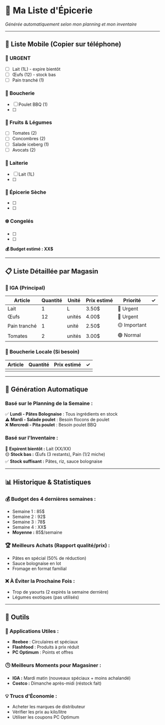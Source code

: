 # 🛒 Ma Liste d'Épicerie

*Générée automatiquement selon mon planning et mon inventaire*

---

## 📱 Liste Mobile (Copier sur téléphone)

### 🔴 URGENT
- [ ] Lait (1L) - expire bientôt
- [ ] Œufs (12) - stock bas
- [ ] Pain tranché (1)

### 🥩 Boucherie  
- [ ] Poulet BBQ (1)
- [ ] 

### 🥕 Fruits & Légumes
- [ ] Tomates (2)
- [ ] Concombres (2) 
- [ ] Salade iceberg (1)
- [ ] Avocats (2)

### 🧀 Laiterie
- [ ] Lait (1L)
- [ ] 

### 🌾 Épicerie Sèche
- [ ] 
- [ ] 

### ❄️ Congelés
- [ ] 
- [ ] 

**💰 Budget estimé : XX$**

---

## 📋 Liste Détaillée par Magasin

### 🏪 IGA (Principal)
| Article | Quantité | Unité | Prix estimé | Priorité | ✓ |
|---------|----------|-------|-------------|----------|---|
| Lait | 1 | L | 3.50$ | 🔴 Urgent | |
| Œufs | 12 | unités | 4.00$ | 🔴 Urgent | |
| Pain tranché | 1 | unité | 2.50$ | 🟡 Important | |
| Tomates | 2 | unités | 3.00$ | 🟢 Normal | |

### 🥩 Boucherie Locale (Si besoin)
| Article | Quantité | Prix estimé | ✓ |
|---------|----------|-------------|---|
| | | | |

---

## 🔄 Génération Automatique

### Basé sur le Planning de la Semaine :
✅ **Lundi - Pâtes Bolognaise** : Tous ingrédients en stock  
⚠️ **Mardi - Salade poulet** : Besoin flocons de poulet  
❌ **Mercredi - Pita poulet** : Besoin poulet BBQ  

### Basé sur l'Inventaire :
🔴 **Expirent bientôt :** Lait (XX/XX)  
🟡 **Stock bas :** Œufs (3 restants), Pain (1/2 miche)  
✅ **Stock suffisant :** Pâtes, riz, sauce bolognaise

---

## 📊 Historique & Statistiques

### 💰 Budget des 4 dernières semaines :
- Semaine 1 : 85$
- Semaine 2 : 92$ 
- Semaine 3 : 78$
- Semaine 4 : XX$
- **Moyenne :** 85$/semaine

### 🏆 Meilleurs Achats (Rapport qualité/prix) :
- Pâtes en spécial (50% de réduction)
- Sauce bolognaise en lot
- Fromage en format familial

### ❌ À Éviter la Prochaine Fois :
- Trop de yaourts (2 expirés la semaine dernière)
- Légumes exotiques (pas utilisés)

---

## 🔧 Outils

### 📱 Applications Utiles :
- **Reebee** : Circulaires et spéciaux
- **Flashfood** : Produits à prix réduit
- **PC Optimum** : Points et offres

### 🕒 Meilleurs Moments pour Magasiner :
- **IGA :** Mardi matin (nouveaux spéciaux + moins achalandé)
- **Costco :** Dimanche après-midi (réstock fait)

### 💡 Trucs d'Économie :
- Acheter les marques de distributeur
- Vérifier les prix au kilo/litre
- Utiliser les coupons PC Optimum
